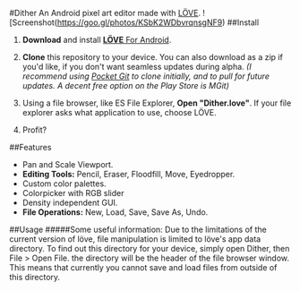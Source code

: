 #Dither
An Android pixel art editor made with [LÖVE](love2d.org).
![Screenshot(https://goo.gl/photos/KSbK2WDbvrqnsgNF9)
##Install
1. **Download** and install [**LÖVE** For Android](https://play.google.com/store/apps/details?id=org.love2d.android).

2. **Clone** this repository to your device. You can also download as a zip if you'd like, if you don't want seamless updates during alpha.
*(I recommend using [Pocket Git](https://play.google.com/store/apps/details?id=com.aor.pocketgit) to clone initially, and to pull for future updates. A decent free option on the Play Store is MGit)*

3. Using a file browser, like ES File Explorer, **Open "Dither.love"**. If your file explorer asks what application to use, choose LÖVE.

4. Profit?

##Features
- Pan and Scale Viewport.
- **Editing Tools:** Pencil, Eraser, Floodfill, Move, Eyedropper.
- Custom color palettes.
- Colorpicker with RGB slider
- Density independent GUI.
- **File Operations:**
New, Load, Save, Save As, Undo.

##Usage
#####Some useful information:
Due to the limitations of the current version of löve, file manipulation is limited to löve's app data directory. To find out this directory for your device, simply open Dither, then File > Open File. the directory will be the header of the file browser window. This means that currently you cannot save and load files from outside of this directory.
